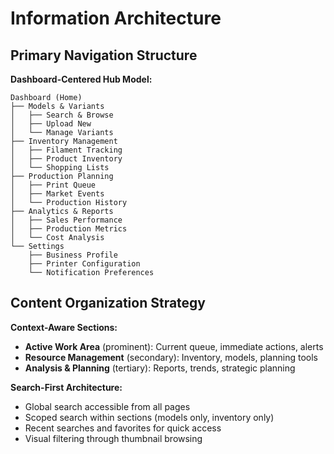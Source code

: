# Information Architecture

## Primary Navigation Structure

**Dashboard-Centered Hub Model:**

```
Dashboard (Home)
├── Models & Variants
│   ├── Search & Browse
│   ├── Upload New
│   └── Manage Variants
├── Inventory Management
│   ├── Filament Tracking
│   ├── Product Inventory
│   └── Shopping Lists
├── Production Planning
│   ├── Print Queue
│   ├── Market Events
│   └── Production History
├── Analytics & Reports
│   ├── Sales Performance
│   ├── Production Metrics
│   └── Cost Analysis
└── Settings
    ├── Business Profile
    ├── Printer Configuration
    └── Notification Preferences
```

## Content Organization Strategy

**Context-Aware Sections:**

- **Active Work Area** (prominent): Current queue, immediate actions, alerts
- **Resource Management** (secondary): Inventory, models, planning tools
- **Analysis & Planning** (tertiary): Reports, trends, strategic planning

**Search-First Architecture:**

- Global search accessible from all pages
- Scoped search within sections (models only, inventory only)
- Recent searches and favorites for quick access
- Visual filtering through thumbnail browsing
